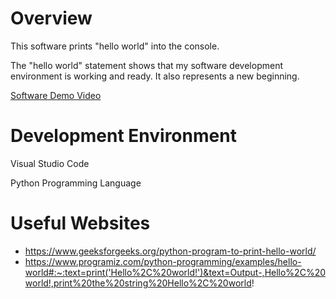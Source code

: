 # Overview

This software prints "hello world" into the console.

The "hello world" statement shows that my software development environment is working and ready. It also represents a new beginning.

[Software Demo Video](https://us06web.zoom.us/rec/share/PJu8hhJG5EnImc7Tl-GFhIMenOEInehkzn3m-xEMSEj1gpgLu2T_ydL_-DpcZoB9.RixHgUw-99eVD3hS?startTime=1694890914000
)

# Development Environment

Visual Studio Code

Python Programming Language

# Useful Websites

* https://www.geeksforgeeks.org/python-program-to-print-hello-world/
* https://www.programiz.com/python-programming/examples/hello-world#:~:text=print('Hello%2C%20world!')&text=Output-,Hello%2C%20world!,print%20the%20string%20Hello%2C%20world!